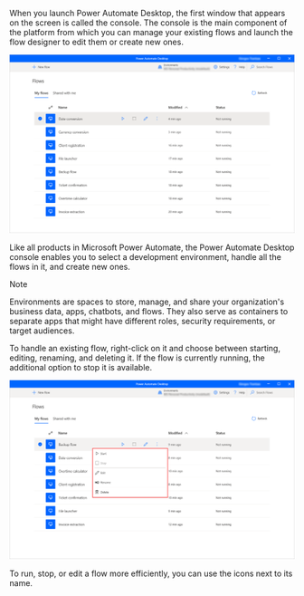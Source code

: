When you launch Power Automate Desktop, the first window that appears on the screen is called the console. The console is the main component of the platform from which you can manage your existing flows and launch the flow designer to edit them or create new ones. 

![Screenshot of the Power Automate Desktop console.](..\media\console.png)

Like all products in Microsoft Power Automate, the Power Automate Desktop console enables you to select a development environment, handle all the flows in it, and create new ones.

 > [!NOTE]
 > Environments are spaces to store, manage, and share your organization's business data, apps, chatbots, and flows. They also serve as containers to separate apps that might have different roles, security requirements, or target audiences. 

To handle an existing flow, right-click on it and choose between starting, editing, renaming, and deleting it. If the flow is currently running, the additional option to stop it is available.

![Screenshot of the available actions in the Power Automate Desktop console.](..\media\console-actions.png)

To run, stop, or edit a flow more efficiently, you can use the icons next to its name.
